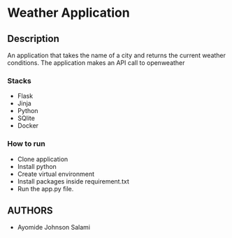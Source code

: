 # Weather Application

## Description
An application that takes the name of a city and returns the current weather conditions. The application makes an API call to openweather

### Stacks
- Flask
- Jinja
- Python
- SQlite
- Docker

### How to run
* Clone application
* Install python
* Create virtual environment
* Install packages inside requirement.txt
* Run the app.py file.

## AUTHORS
- Ayomide Johnson Salami
